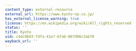 ```yaml
---
content_type: external-resource
external_url: https://www.kyoto-np.co.jp/
has_external_license_warning: true
license: https://en.wikipedia.org/wiki/All_rights_reserved
status: ''
title: Kyoto
uid: c4dc0b93-fdfa-41e7-bfab-067d06c3ab70
wayback_url: ''
---
```

